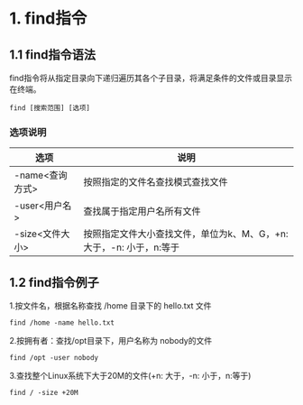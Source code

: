 # 1. find指令

## 1.1 find指令语法
find指令将从指定目录向下递归遍历其各个子目录，将满足条件的文件或目录显示在终端。

```
find [搜索范围] [选项]
```

### 选项说明

| 选项 | 说明 |
|----|----|
| -name<查询方式> | 按照指定的文件名查找模式查找文件 |
| -user<用户名> | 查找属于指定用户名所有文件 |
| -size<文件大小> | 按照指定文件大小查找文件，单位为k、M、G，+n: 大于，-n: 小于，n:等于|

## 1.2 find指令例子
1.按文件名，根据名称查找 /home 目录下的 hello.txt 文件

```
find /home -name hello.txt 
```

2.按拥有者：查找/opt目录下，用户名称为 nobody的文件
```
find /opt -user nobody
```

3.查找整个Linux系统下大于20M的文件(+n: 大于，-n: 小于，n:等于)
```
find / -size +20M
```